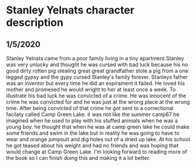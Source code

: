 # Stanley Yelnats character description
## 1/5/2020

Stanley Yelnats came from a poor family living in a tiny apartment.Stanley was very unlucky and thought he was cursed with bad luck because his no good dirty rotten pig stealing great great grandfather stole a pig from a one legged gypsy and the gypy cursed Stanley's family forever. Stanleys father was an inventor but every time he did an expirament it failed. He loved his mother and promesed he would wright to her at least once a week. To illustrate his bad luck he was convicted of a crime. He was innocent of the crime he was convicted for and he was just at the wrong place at the wrong time. After being convicted of that crime he got sent to a correctional facilaty called Camp Green Lake. it was not like the summer camp67 he imagined when he used to play with his stuffed animals when he was a young boy. he thought that when he was at camp green lake he could make some friends and swim in the lake but in reality he was going to have to wear and orange jumpsuit and dig holes out of a dried up lake. At his school he got teased about his weight and had no friends and was hoping that would change at Camp Green Lake. I'm looking forward to reading more of the book so I can finish doing this and making it a lot better.
